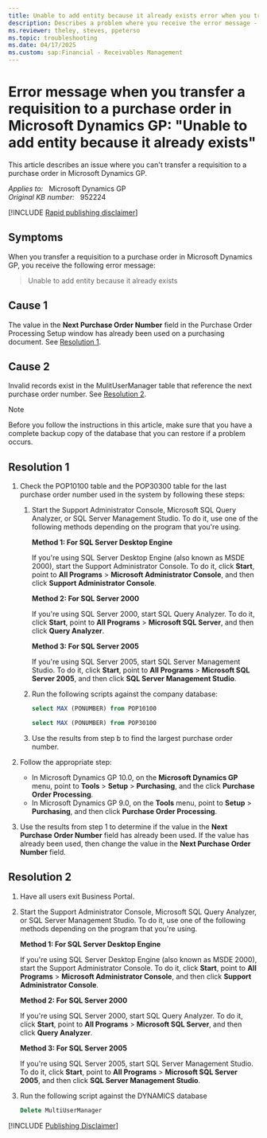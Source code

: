 ```yaml
---
title: Unable to add entity because it already exists error when you transfer a requisition to a purchase order in Microsoft Dynamics GP
description: Describes a problem where you receive the error message - Unable to add entity because it already exists.
ms.reviewer: theley, steves, ppeterso
ms.topic: troubleshooting
ms.date: 04/17/2025
ms.custom: sap:Financial - Receivables Management
---
```

# Error message when you transfer a requisition to a purchase order in Microsoft Dynamics GP: "Unable to add entity because it already exists"

This article describes an issue where you can't transfer a requisition to a purchase order in Microsoft Dynamics GP.

_Applies to:_ &nbsp; Microsoft Dynamics GP  
_Original KB number:_ &nbsp; 952224

[!INCLUDE [Rapid publishing disclaimer](../../includes/rapid-publishing-disclaimer.md)]

## Symptoms

When you transfer a requisition to a purchase order in Microsoft Dynamics GP, you receive the following error message:
> Unable to add entity because it already exists

## Cause 1

The value in the **Next Purchase Order Number** field in the Purchase Order Processing Setup window has already been used on a purchasing document. See [Resolution 1](#resolution-1).

## Cause 2

Invalid records exist in the MulitUserManager table that reference the next purchase order number. See [Resolution 2](#resolution-2).

> [!NOTE]
> Before you follow the instructions in this article, make sure that you have a complete backup copy of the database that you can restore if a problem occurs.

## Resolution 1

1. Check the POP10100 table and the POP30300 table for the last purchase order number used in the system by following these steps:

    1. Start the Support Administrator Console, Microsoft SQL Query Analyzer, or SQL Server Management Studio. To do it, use one of the following methods depending on the program that you're using.

        **Method 1: For SQL Server Desktop Engine**

        If you're using SQL Server Desktop Engine (also known as MSDE 2000), start the Support Administrator Console. To do it, click **Start**, point to **All Programs** > **Microsoft Administrator Console**, and then click **Support Administrator Console**.

       **Method 2: For SQL Server 2000**

        If you're using SQL Server 2000, start SQL Query Analyzer. To do it, click **Start**, point to **All Programs** > **Microsoft SQL Server**, and then click **Query Analyzer**.

        **Method 3: For SQL Server 2005**

        If you're using SQL Server 2005, start SQL Server Management Studio. To do it, click **Start**, point to **All Programs** > **Microsoft SQL Server 2005**, and then click **SQL Server Management Studio**.  

    2. Run the following scripts against the company database:

        ```SQL
        select MAX (PONUMBER) from POP10100
        ```

        ```SQL
        select MAX (PONUMBER) from POP30100
        ```

    3. Use the results from step b to find the largest purchase order number.

2. Follow the appropriate step:
   - In Microsoft Dynamics GP 10.0, on the **Microsoft Dynamics GP** menu, point to **Tools** > **Setup** > **Purchasing**, and the click **Purchase Order Processing**.
   - In Microsoft Dynamics GP 9.0, on the **Tools** menu, point to **Setup** > **Purchasing**, and then click **Purchase Order Processing**.
3. Use the results from step 1 to determine if the value in the **Next Purchase Order Number** field has already been used. If the value has already been used, then change the value in the **Next Purchase Order Number** field.

## Resolution 2

1. Have all users exit Business Portal.
2. Start the Support Administrator Console, Microsoft SQL Query Analyzer, or SQL Server Management Studio. To do it, use one of the following methods depending on the program that you're using.

    **Method 1: For SQL Server Desktop Engine**

    If you're using SQL Server Desktop Engine (also known as MSDE 2000), start the Support Administrator Console. To do it, click **Start**, point to **All Programs** > **Microsoft Administrator Console**, and then click **Support Administrator Console**.

    **Method 2: For SQL Server 2000**

    If you're using SQL Server 2000, start SQL Query Analyzer. To do it, click **Start**, point to **All Programs** > **Microsoft SQL Server**, and then click **Query Analyzer**.

    **Method 3: For SQL Server 2005**

    If you're using SQL Server 2005, start SQL Server Management Studio. To do it, click **Start**, point to **All Programs** > **Microsoft SQL Server 2005**, and then click **SQL Server Management Studio**.  

3. Run the following script against the DYNAMICS database

    ```SQL
    Delete MultiUserManager
    ```

[!INCLUDE [Publishing Disclaimer](../../includes/publishing-disclaimer.md)]
